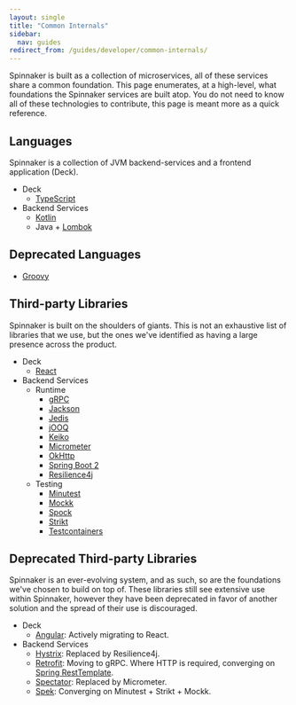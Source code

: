 ```yaml
---
layout: single
title: "Common Internals"
sidebar:
  nav: guides
redirect_from: /guides/developer/common-internals/
---
```


Spinnaker is built as a collection of microservices, all of these services share a common foundation.
This page enumerates, at a high-level, what foundations the Spinnaker services are built atop.
You do not need to know all of these technologies to contribute, this page is meant more as a quick reference.

## Languages

Spinnaker is a collection of JVM backend-services and a frontend application (Deck).

- Deck
  - [TypeScript](https://www.typescriptlang.org/)
- Backend Services
  - [Kotlin](https://kotlinlang.org/)
  - Java + [Lombok](https://projectlombok.org/)

## Deprecated Languages

- [Groovy](https://groovy-lang.org/)

## Third-party Libraries

Spinnaker is built on the shoulders of giants.
This is not an exhaustive list of libraries that we use, but the ones we've identified as having a large presence across the product.

- Deck
  - [React](https://reactjs.org/)
- Backend Services
  - Runtime
    - [gRPC](https://grpc.io/)
    - [Jackson](https://github.com/FasterXML/jackson)
    - [Jedis](https://github.com/xetorthio/jedis)
    - [jOOQ](https://www.jooq.org/)
    - [Keiko](https://github.com/spinnaker/keiko)
    - [Micrometer](http://micrometer.io/)
    - [OkHttp](https://square.github.io/okhttp/)
    - [Spring Boot 2](https://spring.io/projects/spring-boot)
    - [Resilience4j](https://resilience4j.readme.io/)
  - Testing
    - [Minutest](https://github.com/dmcg/minutest)
    - [Mockk](https://mockk.io/)
    - [Spock](http://spockframework.org/)
    - [Strikt](https://strikt.io/)
    - [Testcontainers](https://www.testcontainers.org/)

## Deprecated Third-party Libraries

Spinnaker is an ever-evolving system, and as such, so are the foundations we've chosen to build on top of.
These libraries still see extensive use within Spinnaker, however they have been deprecated in favor of another solution and the spread of their use is discouraged.

- Deck
  - [Angular](https://angularjs.org/): Actively migrating to React.
- Backend Services
  - [Hystrix](https://github.com/Netflix/Hystrix): Replaced by Resilience4j.
  - [Retrofit](https://square.github.io/retrofit/): Moving to gRPC. Where HTTP is required, converging on [Spring RestTemplate](https://spring.io/guides/gs/consuming-rest/).
  - [Spectator](https://github.com/Netflix/spectator): Replaced by Micrometer.
  - [Spek](https://spekframework.org/): Converging on Minutest + Strikt + Mockk.
